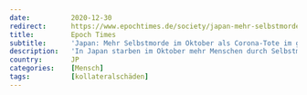 ```yaml
---
date:          2020-12-30
redirect:      https://www.epochtimes.de/society/japan-mehr-selbstmorde-im-oktober-als-corona-tote-im-ganzen-jahr-a3413594.html
title:         Epoch Times
subtitle:      'Japan: Mehr Selbstmorde im Oktober als Corona-Tote im ganzen Jahr'
description:   'In Japan starben im Oktober mehr Menschen durch Selbstmord als durch COVID-19 im Jahr 2020 bis einschließlich November. Bis zu 83 Prozent mehr Selbstmorde verzeichnete die Regierungsbehörde bei jungen Frauen, die durch Teilzeitjobs und/oder Kinder oft besonderem Stress ausgesetzt seien. Die Daten könnten einen ein Einblick geben, was anderen Ländern noch bevorsteht.'
country:       JP
categories:    [Mensch]
tags:          [kollateralschäden]
---
```

